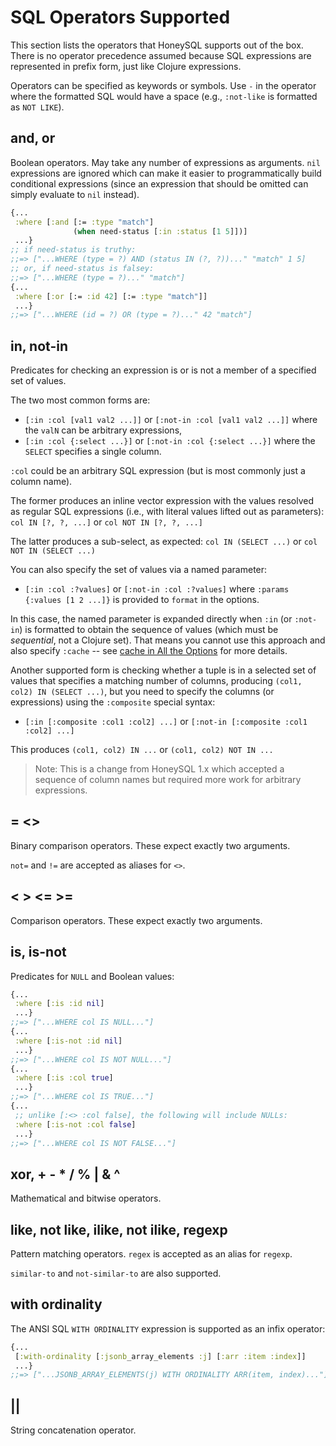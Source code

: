 # SQL Operators Supported

This section lists the operators that HoneySQL supports
out of the box. There is no operator precedence assumed
because SQL expressions are represented in prefix form,
just like Clojure expressions.

Operators can be specified as keywords or symbols. Use
`-` in the operator where the formatted SQL would have
a space (e.g., `:not-like` is formatted as `NOT LIKE`).

## and, or

Boolean operators. May take any number of expressions
as arguments. `nil` expressions are ignored which can
make it easier to programmatically build conditional
expressions (since an expression that should be omitted
can simply evaluate to `nil` instead).

```clojure
{...
 :where [:and [:= :type "match"]
              (when need-status [:in :status [1 5]])]
 ...}
;; if need-status is truthy:
;;=> ["...WHERE (type = ?) AND (status IN (?, ?))..." "match" 1 5]
;; or, if need-status is falsey:
;;=> ["...WHERE (type = ?)..." "match"]
{...
 :where [:or [:= :id 42] [:= :type "match"]]
 ...}
;;=> ["...WHERE (id = ?) OR (type = ?)..." 42 "match"]
```

## in, not-in

Predicates for checking an expression is or is not a member of a specified set of values.

The two most common forms are:

* `[:in :col [val1 val2 ...]]` or `[:not-in :col [val1 val2 ...]]` where the `valN` can be arbitrary expressions,
* `[:in :col {:select ...}]` or `[:not-in :col {:select ...}]` where the `SELECT` specifies a single column.

`:col` could be an arbitrary SQL expression (but is most
commonly just a column name).

The former produces an inline vector expression with the
values resolved as regular SQL expressions (i.e., with
literal values lifted out as parameters): `col IN [?, ?, ...]`
or `col NOT IN [?, ?, ...]`

The latter produces a sub-select, as expected: `col IN (SELECT ...)`
or `col NOT IN (SELECT ...)`

You can also specify the set of values via a named parameter:

* `[:in :col :?values]` or `[:not-in :col :?values]` where `:params {:values [1 2 ...]}` is provided to `format` in the options.

In this case, the named parameter is expanded directly when
`:in` (or `:not-in`) is formatted to obtain the sequence of values (which
must be _sequential_, not a Clojure set). That means you
cannot use this approach and also specify `:cache` -- see
[cache in All the Options](options.md#cache) for more details.

Another supported form is checking whether a tuple is in
a selected set of values that specifies a matching number
of columns, producing `(col1, col2) IN (SELECT ...)`, but
you need to specify the columns (or expressions) using the
`:composite` special syntax:

* `[:in [:composite :col1 :col2] ...]` or `[:not-in [:composite :col1 :col2] ...]`

This produces `(col1, col2) IN ...` or `(col1, col2) NOT IN ...`

> Note: This is a change from HoneySQL 1.x which accepted a sequence of column names but required more work for arbitrary expressions.

## = <>

Binary comparison operators. These expect exactly
two arguments.

`not=` and `!=` are accepted as aliases for `<>`.

## < > <= >=

Comparison operators. These expect exactly
two arguments.

## is, is-not

Predicates for `NULL` and Boolean values:

```clojure
{...
 :where [:is :id nil]
 ...}
;;=> ["...WHERE col IS NULL..."]
{...
 :where [:is-not :id nil]
 ...}
;;=> ["...WHERE col IS NOT NULL..."]
{...
 :where [:is :col true]
 ...}
;;=> ["...WHERE col IS TRUE..."]
{...
 ;; unlike [:<> :col false], the following will include NULLs:
 :where [:is-not :col false]
 ...}
;;=> ["...WHERE col IS NOT FALSE..."]
```

## xor, + - * / % | & ^

Mathematical and bitwise operators.

## like, not like, ilike, not ilike, regexp

Pattern matching operators. `regex` is accepted
as an alias for `regexp`.

`similar-to` and `not-similar-to` are also supported.

## with ordinality

The ANSI SQL `WITH ORDINALITY` expression is supported as an infix operator:

```clojure
{...
 [:with-ordinality [:jsonb_array_elements :j] [:arr :item :index]]
 ...}
;;=> ["...JSONB_ARRAY_ELEMENTS(j) WITH ORDINALITY ARR(item, index)..."]
```

## ||

String concatenation operator.
